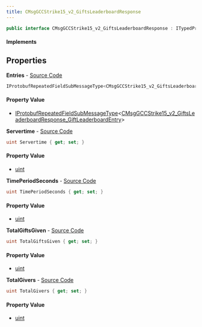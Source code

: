 ```yaml
---
title: CMsgGCCStrike15_v2_GiftsLeaderboardResponse
---
```


```csharp
public interface CMsgGCCStrike15_v2_GiftsLeaderboardResponse : ITypedProtobuf<CMsgGCCStrike15_v2_GiftsLeaderboardResponse>, INativeHandle
```

#### Implements

## Properties

**Entries** - [Source Code](https://github.com/swiftly-solution/swiftlys2/blob/master/managed/src/SwiftlyS2.Generated/Protobufs/Interfaces/CMsgGCCStrike15_v2_GiftsLeaderboardResponse.cs#L25)

```csharp
IProtobufRepeatedFieldSubMessageType<CMsgGCCStrike15_v2_GiftsLeaderboardResponse_GiftLeaderboardEntry> Entries { get; }
```

#### Property Value

- [IProtobufRepeatedFieldSubMessageType](/docs/api/shared/netmessages/iprotobufrepeatedfieldsubmessagetype-1)<[CMsgGCCStrike15_v2_GiftsLeaderboardResponse_GiftLeaderboardEntry](/docs/api/shared/protobufdefinitions/cmsggccstrike15_v2_giftsleaderboardresponse_giftleaderboardentry)>

**Servertime** - [Source Code](https://github.com/swiftly-solution/swiftlys2/blob/master/managed/src/SwiftlyS2.Generated/Protobufs/Interfaces/CMsgGCCStrike15_v2_GiftsLeaderboardResponse.cs#L13)

```csharp
uint Servertime { get; set; }
```

#### Property Value

- [uint](https://learn.microsoft.com/dotnet/api/system.uint32)

**TimePeriodSeconds** - [Source Code](https://github.com/swiftly-solution/swiftlys2/blob/master/managed/src/SwiftlyS2.Generated/Protobufs/Interfaces/CMsgGCCStrike15_v2_GiftsLeaderboardResponse.cs#L16)

```csharp
uint TimePeriodSeconds { get; set; }
```

#### Property Value

- [uint](https://learn.microsoft.com/dotnet/api/system.uint32)

**TotalGiftsGiven** - [Source Code](https://github.com/swiftly-solution/swiftlys2/blob/master/managed/src/SwiftlyS2.Generated/Protobufs/Interfaces/CMsgGCCStrike15_v2_GiftsLeaderboardResponse.cs#L19)

```csharp
uint TotalGiftsGiven { get; set; }
```

#### Property Value

- [uint](https://learn.microsoft.com/dotnet/api/system.uint32)

**TotalGivers** - [Source Code](https://github.com/swiftly-solution/swiftlys2/blob/master/managed/src/SwiftlyS2.Generated/Protobufs/Interfaces/CMsgGCCStrike15_v2_GiftsLeaderboardResponse.cs#L22)

```csharp
uint TotalGivers { get; set; }
```

#### Property Value

- [uint](https://learn.microsoft.com/dotnet/api/system.uint32)

